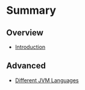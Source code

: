 # Summary

## Overview

* [Introduction](README.md)

## Advanced

* [Different JVM Languages](methods.md)

